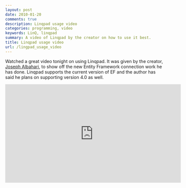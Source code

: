 ```yaml
---
layout: post
date: 2010-01-20
comments: true
description: Linqpad usage video
categories: programming, video
keywords: LinQ, linqpad
summary: A video of Linqpad by the creator on how to use it best.
title: Linqpad usage video
url: /lingpad_usage_video
---
```


Watched a great video tonight on using Linqpad. It was given by the creator, [Joseph Albahari](http://www.albahari.com/), to show off the new Entity Framework connection work he has done. Linqpad supports the current version of EF and the author has said he plans on supporting version 4.0 as well.

<iframe width="560" height="315" src="http://www.youtube.com/embed/xELeRwyOO_g" frameborder="0" allowfullscreen></iframe>
